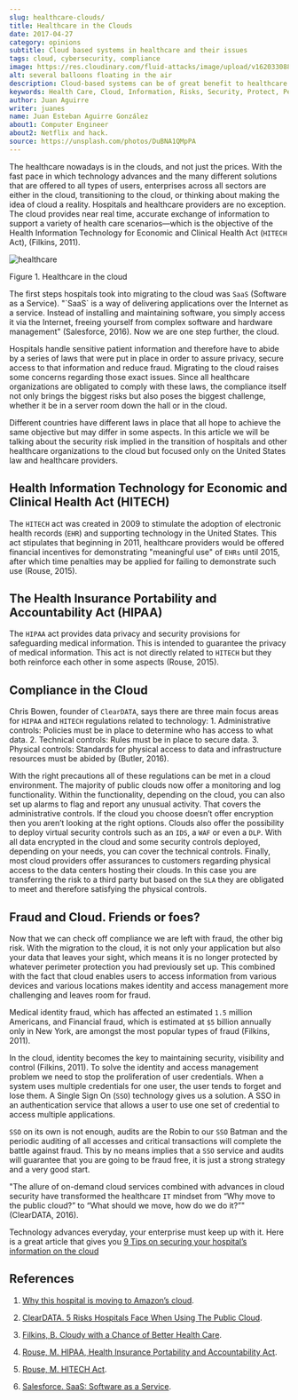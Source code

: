 ```yaml
---
slug: healthcare-clouds/
title: Healthcare in the Clouds
date: 2017-04-27
category: opinions
subtitle: Cloud based systems in healthcare and their issues
tags: cloud, cybersecurity, compliance
image: https://res.cloudinary.com/fluid-attacks/image/upload/v1620330889/blog/healthcare-clouds/cover_b77ciq.webp
alt: several balloons floating in the air
description: Cloud-based systems can be of great benefit to healthcare institutions, but they can also lead to security issues that must be handled and that we explain here.
keywords: Health Care, Cloud, Information, Risks, Security, Protect, Pentesting, Ethical Hacking
author: Juan Aguirre
writer: juanes
name: Juan Esteban Aguirre González
about1: Computer Engineer
about2: Netflix and hack.
source: https://unsplash.com/photos/DuBNA1QMpPA
---
```


The healthcare nowadays is in the clouds, and not just the prices. With
the fast pace in which technology advances and the many different
solutions that are offered to all types of users, enterprises across all
sectors are either in the cloud, transitioning to the cloud, or thinking
about making the idea of cloud a reality. Hospitals and healthcare
providers are no exception. The cloud provides near real time, accurate
exchange of information to support a variety of health care
scenarios—which is the objective of the Health Information Technology
for Economic and Clinical Health Act (`HITECH` Act), (Filkins, 2011).

<div class="imgblock">

![healthcare](https://res.cloudinary.com/fluid-attacks/image/upload/v1620330888/blog/healthcare-clouds/image1_enepic.webp)

<div class="title">

Figure 1. Healthcare in the cloud

</div>

</div>

The first steps hospitals took into migrating to the cloud was `SaaS`
(Software as a Service). "\`SaaS\` is a way of delivering applications
over the Internet as a service. Instead of installing and maintaining
software, you simply access it via the Internet, freeing yourself from
complex software and hardware management" (Salesforce, 2016). Now we are
one step further, the cloud.

Hospitals handle sensitive patient information and therefore have to
abide by a series of laws that were put in place in order to assure
privacy, secure access to that information and reduce fraud. Migrating
to the cloud raises some concerns regarding those exact issues. Since
all healthcare organizations are obligated to comply with these laws,
the compliance itself not only brings the biggest risks but also poses
the biggest challenge, whether it be in a server room down the hall or
in the cloud.

Different countries have different laws in place that all hope to
achieve the same objective but may differ in some aspects. In this
article we will be talking about the security risk implied in the
transition of hospitals and other healthcare organizations to the cloud
but focused only on the United States law and healthcare providers.

## Health Information Technology for Economic and Clinical Health Act (HITECH)

The `HITECH` act was created in 2009 to stimulate the adoption of
electronic health records (`EHR`) and supporting technology in the
United States. This act stipulates that beginning in 2011, healthcare
providers would be offered financial incentives for demonstrating
"meaningful use" of `EHRs` until 2015, after which time penalties may be
applied for failing to demonstrate such use (Rouse, 2015).

## The Health Insurance Portability and Accountability Act (HIPAA)

The `HIPAA` act provides data privacy and security provisions for
safeguarding medical information. This is intended to guarantee the
privacy of medical information. This act is not directly related to
`HITECH` but they both reinforce each other in some aspects (Rouse,
2015).

<div>
<cta-banner
buttontxt="Read more"
link="/solutions/devsecops/"
title="Get started with Fluid Attacks' DevSecOps solution right now"
/>
</div>

## Compliance in the Cloud

Chris Bowen, founder of `ClearDATA`, says there are three main focus
areas for `HIPAA` and `HITECH` regulations related to technology: 1.
Administrative controls: Policies must be in place to determine who has
access to what data. 2. Technical controls: Rules must be in place to
secure data. 3. Physical controls: Standards for physical access to data
and infrastructure resources must be abided by (Butler, 2016).

With the right precautions all of these regulations can be met in a
cloud environment. The majority of public clouds now offer a monitoring
and log functionality. Within the functionality, depending on the cloud,
you can also set up alarms to flag and report any unusual activity. That
covers the administrative controls. If the cloud you choose doesn’t
offer encryption then you aren’t looking at the right options. Clouds
also offer the possibility to deploy virtual security controls such as
an `IDS`, a `WAF` or even a `DLP`. With all data encrypted in the cloud
and some security controls deployed, depending on your needs, you can
cover the technical controls. Finally, most cloud providers offer
assurances to customers regarding physical access to the data centers
hosting their clouds. In this case you are transferring the risk to a
third party but based on the `SLA` they are obligated to meet and
therefore satisfying the physical controls.

## Fraud and Cloud. Friends or foes?

Now that we can check off compliance we are left with fraud, the other
big risk. With the migration to the cloud, it is not only your
application but also your data that leaves your sight, which means it is
no longer protected by whatever perimeter protection you had previously
set up. This combined with the fact that cloud enables users to access
information from various devices and various locations makes identity
and access management more challenging and leaves room for fraud.

Medical identity fraud, which has affected an estimated `1.5` million
Americans, and Financial fraud, which is estimated at `$5` billion
annually only in New York, are amongst the most popular types of fraud
(Filkins, 2011).

In the cloud, identity becomes the key to maintaining security,
visibility and control (Filkins, 2011). To solve the identity and access
management problem we need to stop the proliferation of user
credentials. When a system uses multiple credentials for one user, the
user tends to forget and lose them. A Single Sign On (`SSO`) technology
gives us a solution. A SSO in an authentication service that allows a
user to use one set of credential to access multiple applications.

`SSO` on its own is not enough, audits are the Robin to our `SSO` Batman
and the periodic auditing of all accesses and critical transactions will
complete the battle against fraud. This by no means implies that a `SSO`
service and audits will guarantee that you are going to be fraud free,
it is just a strong strategy and a very good start.

"The allure of on-demand cloud services combined with advances in cloud
security have transformed the healthcare `IT` mindset from “Why move to
the public cloud?” to “What should we move, how do we do it?”"
(ClearDATA, 2016).

Technology advances everyday, your enterprise must keep up with it. Here
is a great article that gives you [9 Tips on securing your hospital’s
information on the
cloud](http://www.networkworld.com/article/3121967/cloud-computing/9-keys-to-having-a-hipaa-compliant-cloud.html)

## References

1. [Why this hospital is moving to Amazon’s
   cloud](http://www.networkworld.com/article/3121957/cloud-computing/why-this-hospital-is-moving-to-amazon-s-cloud.html).

2. [ClearDATA. 5 Risks Hospitals Face When Using The Public
   Cloud](https://assets.sourcemedia.com/2c/ec/ab05b5b44513a7fc8170f0f6f75e/5-risks-hospitals-face-when-using-the-public-cloud-hit.pdf).

3. [Filkins, B. Cloudy with a Chance of Better Health
   Care](https://www.sans.org/reading-room/whitepapers/analyst/cloudy-chance-health-care-security-compliance-fundamentals-protecting-e-h-35055).

4. [Rouse, M. HIPAA, Health Insurance Portability and Accountability
   Act](http://searchhealthit.techtarget.com/definition/HITECH-Act).

5. [Rouse, M. HITECH
   Act](http://searchhealthit.techtarget.com/definition/HITECH-Act).

6. [Salesforce. SaaS: Software as a
   Service](https://www.salesforce.com/saas/).
